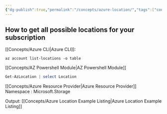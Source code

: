 ```yaml
---
{"dg-publish":true,"permalink":"/concepts/azure-location/","tags":["concept/SRE/cloud/azure"]}
---
```



## How to get all possible locations for your subscription
[[Concepts/Azure CLI\|Azure CLI]]:

```
az account list-locations -o table
```
[[Concepts/AZ Powershell Module\|AZ Powershell Module]]
```powershell
Get-AzLocation | select Location
```

[[Concepts/Azure Resource Provider\|Azure Resource Provider]] Namespace : Microsoft.Storage

Output: [[Concepts/Azure Location Example Listing\|Azure Location Example Listing]]


